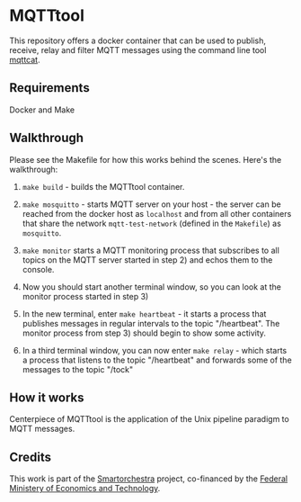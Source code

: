 # MQTTtool

This repository offers a docker container that can be used to publish, receive, relay and filter MQTT messages using the command line tool
[mqttcat](https://github.com/martinvirtel/python-mqttcat).

## Requirements

Docker and Make

## Walkthrough

Please see the Makefile for how this works behind the scenes. Here's the walkthrough:

1) `make build` - builds the MQTTtool container. 

2) `make mosquitto` - starts MQTT server on your host - the server can be reached from the docker host as `localhost` and 
from all other containers that share the network `mqtt-test-network` (defined in the `Makefile`) as `mosquitto`.


3) `make monitor` starts a MQTT monitoring process that subscribes to all topics on the MQTT server started in step 2) and echos them
to the console. 

4) Now you should start another terminal window, so you can look at the monitor process started in step 3)

5) In the new terminal, enter `make heartbeat` - it starts a process that publishes messages in regular intervals to the topic "/heartbeat".
The monitor process from step 3) should begin to show some activity.

6) In a third terminal window, you can now enter `make relay` - which starts a process that listens to the topic "/heartbeat" and forwards
some of the messages to the topic "/tock"

## How it works

Centerpiece of MQTTtool is the application of the Unix pipeline paradigm to MQTT messages. 

## Credits

This work is part of the [Smartorchestra](http://smartorchestra.de/) project, co-financed by the [Federal Ministery of Economics and Technology](https://www.bmwi.de/).

